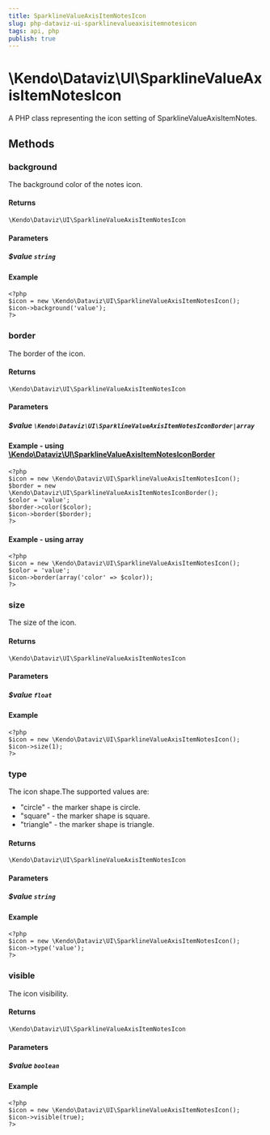 ```yaml
---
title: SparklineValueAxisItemNotesIcon
slug: php-dataviz-ui-sparklinevalueaxisitemnotesicon
tags: api, php
publish: true
---
```


# \Kendo\Dataviz\UI\SparklineValueAxisItemNotesIcon

A PHP class representing the icon setting of SparklineValueAxisItemNotes.


## Methods

### background
The background color of the notes icon.

#### Returns
`\Kendo\Dataviz\UI\SparklineValueAxisItemNotesIcon`

#### Parameters

##### $value `string`



#### Example 
    <?php
    $icon = new \Kendo\Dataviz\UI\SparklineValueAxisItemNotesIcon();
    $icon->background('value');
    ?>

### border

The border of the icon.

#### Returns
`\Kendo\Dataviz\UI\SparklineValueAxisItemNotesIcon`

#### Parameters

##### $value `\Kendo\Dataviz\UI\SparklineValueAxisItemNotesIconBorder|array`


#### Example - using [\Kendo\Dataviz\UI\SparklineValueAxisItemNotesIconBorder](/api/wrappers/php/Kendo/Dataviz/UI/SparklineValueAxisItemNotesIconBorder)
    <?php
    $icon = new \Kendo\Dataviz\UI\SparklineValueAxisItemNotesIcon();
    $border = new \Kendo\Dataviz\UI\SparklineValueAxisItemNotesIconBorder();
    $color = 'value';
    $border->color($color);
    $icon->border($border);
    ?>

#### Example - using array

    <?php
    $icon = new \Kendo\Dataviz\UI\SparklineValueAxisItemNotesIcon();
    $color = 'value';
    $icon->border(array('color' => $color));
    ?>

### size
The size of the icon.

#### Returns
`\Kendo\Dataviz\UI\SparklineValueAxisItemNotesIcon`

#### Parameters

##### $value `float`



#### Example 
    <?php
    $icon = new \Kendo\Dataviz\UI\SparklineValueAxisItemNotesIcon();
    $icon->size(1);
    ?>

### type
The icon shape.The supported values are:
* "circle" - the marker shape is circle.
* "square" - the marker shape is square.
* "triangle" - the marker shape is triangle.

#### Returns
`\Kendo\Dataviz\UI\SparklineValueAxisItemNotesIcon`

#### Parameters

##### $value `string`



#### Example 
    <?php
    $icon = new \Kendo\Dataviz\UI\SparklineValueAxisItemNotesIcon();
    $icon->type('value');
    ?>

### visible
The icon visibility.

#### Returns
`\Kendo\Dataviz\UI\SparklineValueAxisItemNotesIcon`

#### Parameters

##### $value `boolean`



#### Example 
    <?php
    $icon = new \Kendo\Dataviz\UI\SparklineValueAxisItemNotesIcon();
    $icon->visible(true);
    ?>

